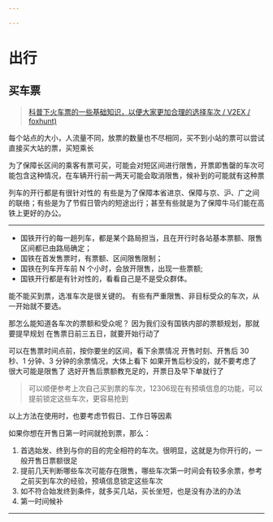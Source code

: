 ```yaml
---

---
```


# 出行

## 买车票

> [科普下火车票的一些基础知识，以便大家更加合理的选择车次 / V2EX /  foxhunt)](https://www.v2ex.com/t/1107116#reply2)

每个站点的大小，人流量不同，放票的数量也不尽相同，买不到小站的票可以尝试直接买大站的票，买短乘长

为了保障长区间的乘客有票可买，可能会对短区间进行限售，开票即售罄的车次可能包含这种情况，在车辆开行前一两天可能会取消限售，候补到的可能就有这种票

列车的开行都是有很针对性的 有些是为了保障本省进京、保障与京、沪、广之间的联络；有些是为了节假日管内的短途出行；甚至有些就是为了保障牛马们能在高铁上更好的办公。

---

- 国铁开行的每一趟列车，都是某个路局担当，且在开行时各站基本票额、限售区间都已由路局确定；
- 国铁在首发售票时，有票额、区间限售限制；
- 国铁在列车开车前 N 个小时，会放开限售，出现一些票额;
- 国铁开行都是有针对性的，看看自己是不是受众群体。

能不能买到票，选准车次是很关键的。 有些有严重限售、非目标受众的车次，从一开始就不要选。

那怎么能知道各车次的票额和受众呢？ 因为我们没有国铁内部的票额规划，那就要提早规划 在售票日前三五日，就要开始行动了

可以在售票时间点前，按你要坐的区间，看下余票情况 开售时刻、开售后 30 秒、1 分钟、3 分钟的余票情况，大体上看下 如果开售后秒没的，就不要考虑了 很大可能是限售了 选好开售后票额教充足的，开票日及早下单就行了

> 可以顺便参考上次自己买到票的车次，12306现在有预填信息的功能，可以提前锁定这些车次，更容易抢到

以上方法在使用时，也要考虑节假日、工作日等因素

如果你想在开售日第一时间就抢到票，那么：

1. 首选始发、终到与你的目的完全相符的车次。很明显，这就是为你开行的，一般开售日票额很足
2. 提前几天判断哪些车次可能存在限售，哪些车次第一时间会有较多余票，参考之前买到车次的经验，预填信息锁定这些车次
3. 如不符合始发终到条件，就多买几站，买长坐短，也是没有办法的办法
4. 第一时间候补

---







